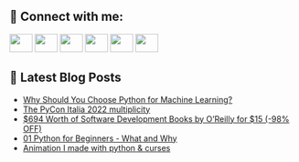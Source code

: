 ## 🔎 Connect with me:
[<img height="32" width="40" src="https://cdn.jsdelivr.net/npm/simple-icons@v5/icons/telegram.svg" />](https://t.me/bullbesh)
[<img height="32" width="40" src="https://cdn.jsdelivr.net/npm/simple-icons@v5/icons/vk.svg" />](https://vk.com/bullbesh)
[<img height="32" width="40" src="https://cdn.jsdelivr.net/npm/simple-icons@v5/icons/twitter.svg" />](https://twitter.com/bullbesh1)
[<img height="32" width="40" src="https://cdn.jsdelivr.net/npm/simple-icons@v5/icons/instagram.svg" />](https://www.instagram.com/bullbesh)
[<img height="32" width="40" src="https://cdn.jsdelivr.net/npm/simple-icons@v5/icons/reddit.svg" />](https://www.reddit.com/user/bullbesh)
[<img height="32" width="40" src="https://cdn.jsdelivr.net/npm/simple-icons@v5/icons/youtube.svg" />](https://www.youtube.com/channel/UCtfjRs6uzgq5mfm8S06WTcg)

## 📕 Latest Blog Posts
<!-- BLOG-POST-LIST:START -->
- [Why Should You Choose Python for Machine Learning?](https://www.reddit.com/r/Python/comments/vr3bhm/why_should_you_choose_python_for_machine_learning/)
- [The PyCon Italia 2022 multiplicity](https://www.reddit.com/r/Python/comments/vr26r6/the_pycon_italia_2022_multiplicity/)
- [$694 Worth of Software Development Books by O’Reilly for $15 &lpar;-98% OFF&rpar;](https://www.reddit.com/r/Python/comments/vr1nix/694_worth_of_software_development_books_by/)
- [01 Python for Beginners - What and Why](https://www.reddit.com/r/Python/comments/vqycfe/01_python_for_beginners_what_and_why/)
- [Animation I made with python &amp; curses](https://www.reddit.com/r/Python/comments/vqx6km/animation_i_made_with_python_curses/)
<!-- BLOG-POST-LIST:END -->

